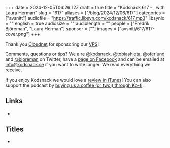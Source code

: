 +++
date = 2024-12-05T06:26:12Z
draft = true
title = "Kodsnack 617 - , with Laura Herman"
slug = "617"
aliases = ["/blog/2024/12/06/617"]
categories = ["avsnitt"]
audiofile = "https://traffic.libsyn.com/kodsnack/617.mp3"
libsynid = ""
english = true
audiosize = ""
audiolength = ""
people = ["Fredrik Björeman", "Laura Herman"]
sponsor = [""]
images = ["avsnitt/617/617-cover.png"]
+++



Thank you [Cloudnet](http://www.cloudnet.se) for sponsoring our [VPS](http://en.wikipedia.org/wiki/Virtual_private_server)!

Comments, questions or tips? We a	re [@kodsnack](https://www.twitter.com/kodsnack), [@tobiashieta](https://www.twitter.com/tobiashieta), [@oferlund](https://twitter.com/oferlund) and [@bjoreman](https://www.twitter.com/bjoreman) on Twitter, have a [page on Facebook](https://www.facebook.com/kodsnack) and can be emailed at [info@kodsnack.se](mailto:info@kodsnack.se) if you want to write longer. We read everything we receive.

If you enjoy Kodsnack we would love a [review in iTunes](http://itunes.apple.com/se/podcast/kodsnack/id561631498?l=en)! You can also support the podcast by <a href="https://ko-fi.com/kodsnack" rel="payment">buying us a coffee (or two!) through Ko-fi</a>.

## Links ##
* 

## Titles ##
* 